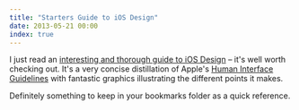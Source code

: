 ```yaml
---
title: "Starters Guide to iOS Design"
date: 2013-05-21 00:00
index: true
---
```


I just read an [interesting and thorough guide to iOS Design](http://taybenlor.com/2013/05/21/designing-for-ios.html) – it's well worth checking out. It's a very concise distillation of Apple's [Human Interface Guidelines](http://developer.apple.com/library/ios/#documentation/userexperience/conceptual/mobilehig/Introduction/Introduction.html) with fantastic graphics illustrating the different points it makes.

Definitely something to keep in your bookmarks folder as a quick reference.

<!-- more -->
